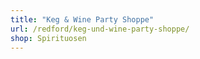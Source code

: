 ```yaml
---
title: "Keg & Wine Party Shoppe"
url: /redford/keg-und-wine-party-shoppe/
shop: Spirituosen
---
```

